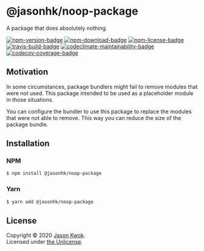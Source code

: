 @jasonhk/noop-package
=====================

A package that does absolutely nothing.

[![npm-version-badge]][npm-package] [![npm-download-badge]][npm-package] [![npm-license-badge]][github-license] [![travis-build-badge]][travis-build] [![codeclimate-maintainability-badge]][codeclimate] [![codecov-coverage-badge]][codecov-coverage]

## Motivation

In some circumstances, package bundlers might fail to remove modules that were not used. This package intended to be used as a placeholder module in those situations.

You can configure the bundler to use this package to replace the modules that were not able to remove. This way you can reduce the size of the package bundle.

## Installation

### NPM

```bash
$ npm install @jasonhk/noop-package
```

### Yarn

```bash
$ yarn add @jasonhk/noop-package
```

## License

Copyright &copy; 2020 [Jason Kwok][author-website].<br>
Licensed under [the Unlicense][github-license].

[author-website]: https://jasonhk.net/ "Author's Website"

[github-license]: https://github.com/JasonHK/node-noop-package/blob/master/LICENSE "Package's License File"

[npm-package]: https://www.npmjs.com/package/@jasonhk/noop-package "Package's NPM Registry Entry"
[npm-download-badge]: https://img.shields.io/npm/dt/@jasonhk/noop-package?style=flat-square "Package's Total Downloads"
[npm-license-badge]: https://img.shields.io/npm/l/@jasonhk/noop-package?style=flat-square "Package's License"
[npm-version-badge]: https://img.shields.io/npm/v/@jasonhk/noop-package?style=flat-square "Package's Version"

[travis-build]: https://travis-ci.com/JasonHK/node-noop-package "Repository's Travis CI Page"
[travis-build-badge]: https://img.shields.io/travis/com/JasonHK/node-noop-package?style=flat-square "Repository's Build Status"

[codeclimate]: https://codeclimate.com/github/JasonHK/node-noop-package "Repository's Code Climate Page"
[codeclimate-maintainability-badge]: https://img.shields.io/codeclimate/maintainability/JasonHK/node-noop-package?style=flat-square "Repository's Code Maintainability"

[codecov-coverage]: https://codecov.io/gh/JasonHK/node-noop-package "Repository's Codecov Page"
[codecov-coverage-badge]: https://img.shields.io/codecov/c/github/JasonHK/node-noop-package?style=flat-square "Repository's Code Coverage"
